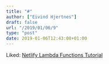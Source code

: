 ```yaml
---
title: "#"
author: ["Eivind Hjertnes"]
draft: false
url: "/2019/01/06/9"
type: "post"
date: 2019-01-06T12:43:08+01:00
---
```


Liked: [Netlify Lambda
Functions Tutorial](https://flaviocopes.com/netlify-functions/)
